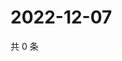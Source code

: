 # 2022-12-07

共 0 条

<!-- BEGIN WEIBO -->
<!-- 最后更新时间 Wed Dec 07 2022 02:00:48 GMT+0800 (China Standard Time) -->

<!-- END WEIBO -->
